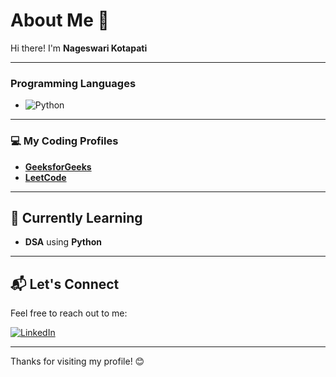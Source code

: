 # About Me 👋

Hi there! I'm **Nageswari Kotapati**

---

### Programming Languages
- ![Python](https://img.shields.io/badge/-Python-3776AB?style=for-the-badge&logo=python&logoColor=fff)


---
### 💻 My Coding Profiles

- [**GeeksforGeeks**](https://www.geeksforgeeks.org/user/nageswari_k/)
- [**LeetCode**](https://leetcode.com/u/naawg00/)



---

## 🌱 Currently Learning

- **DSA** using **Python**

---

## 📬 Let's Connect

Feel free to reach out to me:

[![LinkedIn](https://img.shields.io/badge/LinkedIn-0077B5?style=flat-square&logo=linkedin&logoColor=white)](https://www.linkedin.com/in/k-nageswari-79643133b/)

---

Thanks for visiting my profile! 😊



